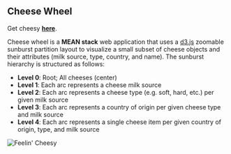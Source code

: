## Cheese Wheel

Get cheesy **[here](https://cheese-wheel.herokuapp.com/#/)**.

Cheese wheel is a **MEAN stack** web application that uses a [d3.js](d3js.org) zoomable sunburst partition layout to visualize a small subset of cheese objects and their attributes (milk source, type, country, and name). The sunburst hierarchy is structured as follows:
  - **Level 0**: Root; All cheeses (center)
  - **Level 1**: Each arc represents a cheese milk source
  - **Level 2**: Each arc represents a cheese type (e.g. soft, hard, etc.) per given milk source
  - **Level 3**: Each arc represents a country of origin per given cheese type and milk source
  - **Level 4**: Each arc represents a single cheese item per given country of origin, type, and milk source

![Feelin' Cheesy](http://i.giphy.com/wCrERNhF38LYI.gif)

